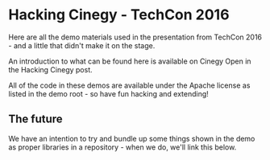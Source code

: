 # Hacking Cinegy - TechCon 2016

Here are all the demo materials used in the presentation from TechCon 2016 - and a little that didn't make it on the stage.

An introduction to what can be found here is available on Cinegy Open in the Hacking Cinegy post.

All of the code in these demos are available under the Apache license as listed in the demo root - so have fun hacking and extending!

## The future

We have an intention to try and bundle up some things shown in the demo as proper libraries in a repository - when we do, we'll link this below.
